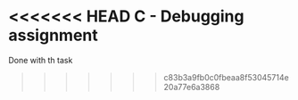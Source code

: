<<<<<<< HEAD
C - Debugging assignment
=======
Done with th task

>>>>>>> c83b3a9fb0c0fbeaa8f53045714e20a77e6a3868
